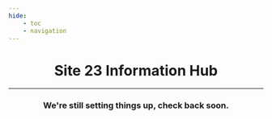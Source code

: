 ```yaml
---
hide:
    - toc
    - navigation
---
```


<center>

# Site 23 Information Hub

----

### We're still setting things up, check back soon.

</center>